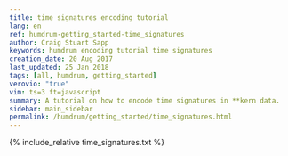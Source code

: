 ```yaml
---
title: time signatures encoding tutorial
lang: en
ref: humdrum-getting_started-time_signatures
author: Craig Stuart Sapp
keywords: humdrum encoding tutorial time signatures
creation_date: 20 Aug 2017
last_updated: 25 Jan 2018
tags: [all, humdrum, getting_started]
verovio: "true"
vim: ts=3 ft=javascript
summary: A tutorial on how to encode time signatures in **kern data.
sidebar: main_sidebar
permalink: /humdrum/getting_started/time_signatures.html
---
```


{% include_relative time_signatures.txt %}

